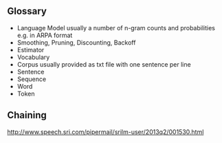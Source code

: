 ## Glossary
* Language Model
  usually a number of n-gram counts and probabilities e.g. in ARPA format
* Smoothing, Pruning, Discounting, Backoff
* Estimator
* Vocabulary
* Corpus
  usually provided as txt file with one sentence per line
* Sentence
* Sequence
* Word
* Token

## Chaining
http://www.speech.sri.com/pipermail/srilm-user/2013q2/001530.html

